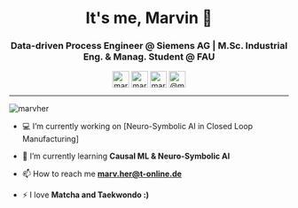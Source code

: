 <h1 align="center">It's me, Marvin 👋</h1>
<center>
<h3 align="center">Data-driven Process Engineer @ Siemens AG | M.Sc. Industrial Eng. & Manag. Student @ FAU</h3>
</center>

<p align="center">
<a href="https://www.linkedin.com/in/marvin-herchenbach/" target="blank"><img align="center" src="https://cdn.jsdelivr.net/npm/simple-icons@3.0.1/icons/linkedin.svg" alt="marvin-herchenbach" height="30" width="30" /></a>
<a href="https://www.kaggle.com/marvher" target="blank"><img align="center" src="https://cdn.jsdelivr.net/npm/simple-icons@3.0.1/icons/kaggle.svg" alt="marvher" height="30" width="30" /></a>
<a href="https://www.instagram.com/marv.her/" target="blank"><img align="center" src="https://cdn.jsdelivr.net/npm/simple-icons@3.0.1/icons/instagram.svg" alt="marv.her" height="30" width="30" /></a>
<a href="https://medium.com/@marv.her" target="blank"><img align="center" src="https://cdn.jsdelivr.net/npm/simple-icons@3.0.1/icons/medium.svg" alt="@marv.her" height="30" width="30" /></a>
</p>
<hr>

<p align="left"> <img src="https://komarev.com/ghpvc/?username=marvher" alt="marvher" /> </p>

- 💻 I’m currently working on [Neuro-Symbolic AI in Closed Loop Manufacturing]

- 📖 I’m currently learning **Causal ML & Neuro-Symbolic AI**

- 📫 How to reach me **marv.her@t-online.de**

- ⚡ I love **Matcha and Taekwondo  :)**
